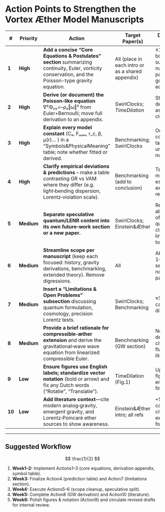 
# Action Points to Strengthen the Vortex Æther Model Manuscripts

| # | Priority | Action | Target Paper(s) | Deliverable / Metric |
|---|----------|--------|-----------------|----------------------|
| **1** | **High** | **Add a concise “Core Equations & Postulates” section** summarizing continuity, Euler, vorticity conservation, and the Poisson-type gravity equation. | All (place in each intro or as a shared appendix) | ≤1‑page boxed summary with numbered postulates + governing equations |
| **2** | **High** | **Derive (or document) the Poisson‑like equation**  ∇²Φ₍ᵥ₎=–ρₐ‖ω‖² from Euler+Bernoulli; move full derivation to an appendix. | *SwirlClocks*; *TimeDilation* | Step‑by‑step derivation with assumptions clearly stated |
| **3** | **High** | **Explain every model constant** (Cₑ, Fₘₐₓ, r_c, β, μ(r)… ) in a “Symbols&PhysicalMeaning” table; note whether fitted or derived. | Benchmarking; SwirlClocks | One consolidated table with units+origin notes |
| **4** | **High** | **Clarify empirical deviations & predictions** – make a table contrasting GR vs VAM where they differ (e.g. light‑bending dispersion, Lorentz‑violation scale). | Benchmarking (add to conclusion) | Table with magnitude estimates & experiment references |
| **5** | **Medium** | **Separate speculative quantum/LENR content into its own future‑work section or a new paper.** | SwirlClocks; Einstein&Æther | Revised abstracts free of quantum/LENR claims; ≤3 lines pointing to future study |
| **6** | **Medium** | **Streamline scope per manuscript** (keep each focused: history, gravity derivations, benchmarking, extended theory). Remove digressions. | All | Abstract aligns 1‑to‑1 with section flow; no off‑topic paragraphs |
| **7** | **Medium** | **Insert a “Limitations & Open Problems” subsection** discussing quantum formulation, cosmology, precision Lorentz tests. | SwirlClocks; Benchmarking | ≈½‑page candid discussion |
| **8** | **Medium** | **Provide a brief rationale for compressible‑æther extension** and derive the gravitational‑wave wave equation from linearized compressible Euler. | Benchmarking (GW section) | New derivation + citation to fluid‑wave literature |
| **9** | **Low** | **Ensure figures use English labels; standardize vector notation** (bold or arrow) and fix any Dutch words (“Rotatie”, “Translatie”). | TimeDilation (Fig.1) | Updated figures embedded in final PDF |
| **10** | **Low** | **Add literature context**—cite modern analog‑gravity, emergent gravity, and Lorentz‑Poincaré ether sources to show awareness. | Einstein&Æther intro; all refs | +5–10 contemporary citations with explanatory footnotes |

---

## Suggested Workflow

$$ \frac{1}{2} $$

1. **Week1–2:** Implement Actions1–3 (core equations, derivation appendix, symbol table).  
2. **Week3:** Finalize Action4 (prediction table) and Action7 (limitations section).  
3. **Week4:** Execute Actions5–6 (scope cleanup, speculative split).  
4. **Week5:** Complete Action8 (GW derivation) and Action10 (literature).  
5. **Week6:** Polish figures & notation (Action9) and circulate revised drafts for internal review.
